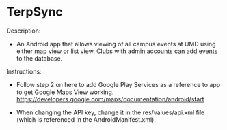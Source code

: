 TerpSync
===============

Description:
- An Android app that allows viewing of all campus events at UMD using either map view or list view. Clubs with admin accounts can add events to the database.

Instructions:
- Follow step 2 on here to add Google Play Services as a reference to app to get Google Maps View working.
https://developers.google.com/maps/documentation/android/start

- When changing the API key, change it in the res/values/api.xml file (which is referenced in the AndroidManifest.xml).
